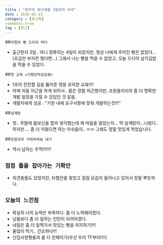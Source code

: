 ```yaml
---
title : "동주의 회사생활 3일차의 하루"
date : 2016-01-13 
category : [회고록]
comments:true
tag : [회고]
---
```

##`아침의 빵 드디어 먹다`
* 출근한지 3일.. 아니 정확히는 4일이 되었지만, 항상 나에게 주어진 빵은 없었다...(조금만 부지런 했다면...) 그래서 나는 빵을 먹을 수 없었고, 오늘 드디어 삼각김밥을 먹을 수 있었다.

##`첫 교육 <기획안작성요령>`
* 1조의 전진할 길을 뚫어준 정말 유익한 교육!!!!
* 어제 처음 야근을 하게 되어서.. 몸은 정말 피곤했지만, 조원들끼리의 좀 더 명확한 개발 일정을 가질 수 있덨던 것 같음.
* 개발자에게 성공 : "기한 내에 요구사항에 맞춰 개발하는것!!!"

##`삼계탕`
* 엇.. 주말에 몸보신을 할까 생각했는데 제 마음을 알았는지... 딱 삼계탕이...나왔다.. 하지만.... 좀 더 익혔으면 하는 아쉬움이.. ㅠㅠ 그래도 정말 맛있게 먹었습니다.

##`조원과의 가위바위보 내기`
* 역시 남자는 주먹!!!!!!!

## `점점 틀을 잡아가는 기확안`
* 의견충돌도 있었지만, 타협안을 찾았고 점점 모습이 들어나고 있어서 정말 뿌듯하다.

## `오늘의 느낀점`
* 확실히 나의 능력은 부족하다. 좀 더 노력해야겠다.
* 남들보다 좀 더 일하는 인턴이 되어야겠다.
* 내일은 좀 더 일찍가서 맛있는 빵을 차지하기!!!!
* 물많이 먹기.. 건조하다!!!
* 신입사원형들과 좀 더 친해지기(우선 우리 TF부터!!!!)
